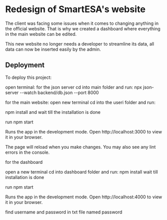# Redesign of SmartESA's website

The client was facing some issues when it comes to changing anything in the official website. That is why we created a dashboard where everything in the main website can be edited.

This new website no longer needs a developer to streamline its data, all data can now be inserted easily by the admin.

## Deployment

To deploy this project:

open terminal:
for the json server cd into main folder and run:
npx json-server --watch backend/db.json --port 8000

for the main website:
open new terminal
cd into the useri folder and run:

npm install and wait till the installation is done

run npm start

Runs the app in the development mode.
Open http://localhost:3000 to view it in your browser.

The page will reload when you make changes.
You may also see any lint errors in the console.

for the dashboard

open a new terminal cd into dashboard folder and run:
npm install 
wait till installation is done

run
npm start

Runs the app in the development mode.
Open http://localhost:4000 to view it in your browser.

find username and password in txt file named password



